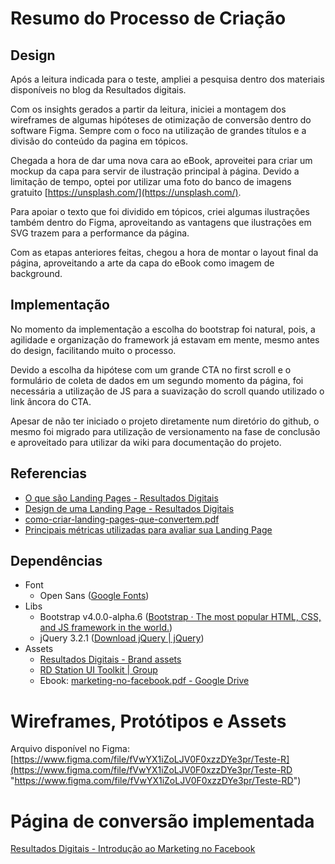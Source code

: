 # Resumo do Processo de Criação

## Design

Após a leitura indicada para o teste, ampliei a pesquisa dentro dos materiais disponíveis no blog da Resultados digitais.

Com os insights gerados a partir da leitura, iniciei a montagem dos wireframes de algumas hipóteses de otimização de conversão dentro do software Figma.  Sempre com o foco na utilização de grandes títulos e a divisão do conteúdo da pagina em tópicos.

Chegada a hora de dar uma nova cara ao eBook, aproveitei para criar um mockup da capa para servir de ilustração principal à página. Devido a limitação de tempo, optei por utilizar uma foto do banco de imagens gratuito [https://unsplash.com/](https://unsplash.com/).

Para apoiar o texto que foi dividido em tópicos, criei algumas ilustrações também dentro do Figma, aproveitando as vantagens que ilustrações em SVG trazem para a performance da página.

Com as etapas anteriores feitas, chegou a hora de montar o layout final da página, aproveitando a arte da capa do eBook como imagem de background.

## Implementação

No momento da implementação a escolha do bootstrap foi natural, pois, a agilidade e organização do framework já estavam em mente, mesmo antes  do design, facilitando muito o processo.

Devido a escolha da hipótese com um grande CTA no first scroll e o formulário de coleta de dados em um segundo momento da página, foi necessária a utilização de JS para a suavização do scroll quando utilizado o link âncora do CTA.

Apesar de não ter iniciado o projeto diretamente num diretório do github, o mesmo foi migrado para utilização de versionamento na fase de conclusão e aproveitado para utilizar da wiki para documentação do projeto.

## Referencias

* [O que são Landing Pages - Resultados Digitais](http://resultadosdigitais.com.br/blog/o-que-sao-paginas-de-conversao-e-por-que-elas-sao-importantes-para-o-seu-negocio/ "O que são Landing Pages - Resultados Digitais")
* [Design de uma Landing Page - Resultados Digitais](http://resultadosdigitais.com.br/blog/6-elementos-para-considerar-no-design-de-uma-landing-page/ "Design de uma Landing Page - Resultados Digitais")
* [como-criar-landing-pages-que-convertem.pdf](https://files.nuclino.com/files/dfce0447-3b94-4890-9f99-422c83d25875/como-criar-landing-pages-que-convertem.pdf)
* [Principais métricas utilizadas para avaliar sua Landing Page](http://wsidm.com.br/blog/aprenda-quais-metricas-usar-para-avaliar-a-landing-page/ "Principais métricas utilizadas para avaliar sua Landing Page")


## Dependências
* Font
  * Open Sans ([Google Fonts](https://fonts.google.com/specimen/Open\+Sans?selection.family=Open\+Sans:400,700 "Google Fonts"))
* Libs
  * Bootstrap v4.0.0-alpha.6 ([Bootstrap · The most popular HTML, CSS, and JS framework in the world.](https://v4-alpha.getbootstrap.com/ "Bootstrap · The most popular HTML, CSS, and JS framework in the world."))
  * jQuery 3.2.1 ([Download jQuery | jQuery](https://jquery.com/download/ "Download jQuery | jQuery"))
* Assets 
  * [Resultados Digitais - Brand assets](http://resultadosdigitais.com.br/identidade/ "Resultados Digitais - Brand assets")
  * [RD Station UI Toolkit | Group](http://ui-toolkit.rdstation.com.br/ "RD Station UI Toolkit | Group")
  * Ebook: [marketing-no-facebook.pdf - Google Drive](https://drive.google.com/file/d/0B6-4tODakJVBU2JqcmZ0SVVyOFU/view "marketing-no-facebook.pdf - Google Drive")


# Wireframes, Protótipos e Assets

Arquivo disponível no  Figma: [https://www.figma.com/file/fVwYX1iZoLJV0F0xzzDYe3pr/Teste-R](https://www.figma.com/file/fVwYX1iZoLJV0F0xzzDYe3pr/Teste-RD "https://www.figma.com/file/fVwYX1iZoLJV0F0xzzDYe3pr/Teste-RD")

# Página de conversão implementada

[Resultados Digitais - Introdução ao Marketing no Facebook](http://vinirosa.com.br/rd/ "Resultados Digitais - Introdução ao Marketing no Facebook")
